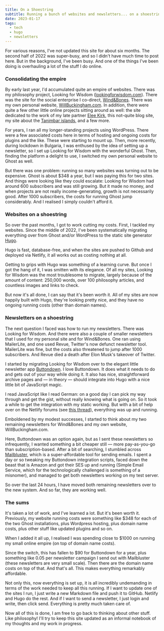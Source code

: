 ```yaml
---
title: On a Shoestring
subtitle: Running a bunch of websites and newsletters... on a shoestring.
date: 2023-01-17
tags:
  - tech
  - hugo
  - newsletters
---
```


For various reasons, I've not updated this site for about six months. The second half of 2022 was super-busy, and so I didn't have much time to post here. But in the background, I've been busy. And one of the things I've been doing is overhauling a lot of the stuff I do online.

### Consolidating the empire 

By early last year, I'd accumulated quite an empire of websites. There was my philosophy project, Looking for Wisdom ([lookingforwisdom.com](https://www.lookingforwisdom.com)). There was the site for the social enterprise I co-direct, [Wind&Bones](https://www.windandbones.com). There was my own personal website, [WillBuckingham.com](https://www.willbuckingham.com). In addition, there were quite a few other little online projects sitting around as well: the site dedicated to the work of my late partner [Elee Kirk](https://www.eleekirk.com), this not-quite blog site, my site about the [Tanimbar islands](https://www.tanimbar.org.uk), and a few more.

For years, I ran all my longer-standing projects using WordPress. There were a few associated costs here in terms of hosting and ongoing costs for plugins and the like. These were starting to mount up. Then, more recently, during lockdown in Bulgaria, I was enthused by the idea of setting up a newsletter, so I set up Looking for Wisdom with the wonderful Ghost. Then, finding the platform a delight to use, I switched my own personal website to Ghost as well.

But there was one problem: running so many websites was turning out to be expensive. Ghost is about $348 a year, but I was paying this for two sites. And things were looking like they could escalate: Looking for Wisdom had around 600 subscribers and was still growing. But it made no money, and when projects are not really income-generating, growth is not necessarily good. After 1000 subscribers, the costs for running Ghost jump considerably. And I realised I simply couldn't afford it. 

### Websites on a shoestring

So over the past months, I got to work cutting my costs. First, I tackled my websites. Since the middle of 2022, I've been systematically migrating everything over from Ghost and/or WordPress to the static site generator [Hugo](https://gohugo.io/). 

Hugo is fast, database-free, and when the sites are pushed to Github and deployed via Netlify, it all works out as costing nothing at all. 

Getting to grips with Hugo was something of a learning curve. But once I got the hang of it, I was smitten with its elegance. Of all my sites, Looking for Wisdom was the most troublesome to migrate, largely because of the amount of content: 250,000 words, over 100 philosophy articles, and countless images and links to check. 

But now it's all done, I can say that it's been worth it. All of my sites are now happily built with Hugo, they're looking pretty nice, and they have no ongoing running costs (other than domain names).

### Newsletters on a shoestring

The next question I faced was how to run my newsletters. There was Looking for Wisdom. And there were also a couple of smaller newsletters that I used for my personal site and for Wind&Bones. One ran using MailerLite, and one used Revue, Twitter's now defunct newsletter tool. MailerLite was fine, but the costs also threatened to jump after 1000 subscribers. And Revue died a death after Elon Musk's takeover of Twitter. 

I started by migrating Looking for Wisdom over to the elegant little newsletter app [Buttondown](https://buttondown.email/). I love Buttondown. It does what it needs to do and gets out of your way while doing it. It also has nice, straightforward archive pages and — in theory — should integrate into Hugo with a nice little bit of JavaScript magic.

I read JavaScript like I read German: on a good day I can pick my way through and get the gist, without really knowing what is going on. So it took a while to get the integration with my static working. But with a bit of help over on the Netlify forums (see [this thread](https://answers.netlify.com/t/newsletter-with-buttondown-and-netlify-forms/16604/15)), everything was up and running.

Emboldened by my modest successes, I started to think about my two remaining newsletters for Wind&Bones and my own website, WillBuckingham.com. 

Here, Buttondown was an option again, but as I sent these newsletters so infrequently, I wanted something a bit cheaper still — more pay-as-you-go than subscription-based. After a bit of searching, I stumbled across [Mailbluster](https://mailbluster.com/), which is a super-affordable tool for sending emails. I spent a day or so tweaking my Buttondown integration scripts, faced down the beast that is Amazon and got their SES up and running (Simple Email Service, which for the technologically challenged is something of a misnomer), and managed to get both newsletters working on my test server.

So over the last 24 hours, I have moved both remaining newsletters over to the new system. And so far, they are working well.

### The sums

It's taken a lot of work, and I've learned a lot. But it's been worth it. Previously, my website running costs were something like $348 for each of the two Ghost installations, plus Wordpress hosting, plus domain name costs, plus other stuff like updated plugins and so on.

When I added it all up, I realised I was spending close to $1000 on running my small online empire (on top of domain name costs).

Since the switch, this has fallen to $90 for Buttondown for a year, plus something like 0.05 per newsletter campaign I send out with Mailbluster (these newsletters are very small scale). Then there are the domain name costs on top of that. And that's all. This makes everything remarkably affordable.

Not only this, now everything is set up, it is all incredibly undemanding in terms of the work needed to keep all this running. If I want to update one of the sites I run, I just write a new Markdown file and push it to GitHub. Netlify and Hugo do the rest. And if I want to send a newsletter, I just login and write, then click send. Everything is pretty much taken care of.

Now all of this is done, I am free to go back to thinking about other stuff. Like philosophy! I'll try to keep this site updated as an informal notebook of my thoughts and my work in progress.